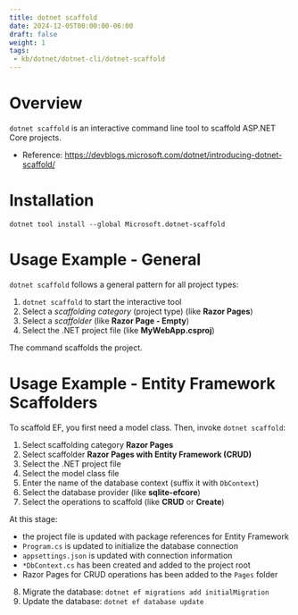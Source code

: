 ```yaml
---
title: dotnet scaffold
date: 2024-12-05T00:00:00-06:00
draft: false
weight: 1
tags:
 - kb/dotnet/dotnet-cli/dotnet-scaffold
---
```


# Overview
`dotnet scaffold` is an interactive command line tool to scaffold ASP.NET Core projects.

- Reference: https://devblogs.microsoft.com/dotnet/introducing-dotnet-scaffold/

# Installation
`dotnet tool install --global Microsoft.dotnet-scaffold`

# Usage Example - General
`dotnet scaffold` follows a general pattern for all project types:

1. `dotnet scaffold` to start the interactive tool
2. Select a *scaffolding category* (project type) (like **Razor Pages**)
3. Select a *scaffolder* (like **Razor Page - Empty**)
4. Select the .NET project file (like **MyWebApp.csproj**)

The command scaffolds the project.

# Usage Example - Entity Framework Scaffolders
To scaffold EF, you first need a model class. Then, invoke `dotnet scaffold`:
1. Select scaffolding category **Razor Pages**
2. Select scaffolder **Razor Pages with Entity Framework (CRUD)** 
3. Select the .NET project file
4. Select the model class file
5. Enter the name of the database context (suffix it with `DbContext`)
6. Select the database provider (like **sqlite-efcore**)
7. Select the operations to scaffold (like **CRUD** or **Create**)

At this stage:
- the project file is updated with package references for Entity Framework
- `Program.cs` is updated to initialize the database connection
- `appsettings.json` is updated with connection information
- `*DbContext.cs` has been created and added to the project root
- Razor Pages for CRUD operations has been added to the `Pages` folder

8. Migrate the database: `dotnet ef migrations add initialMigration`
9. Update the database: `dotnet ef database update`